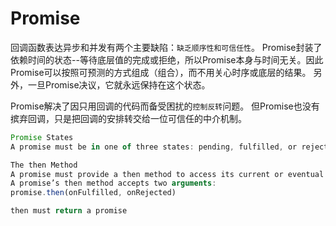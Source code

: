 # Promise

回调函数表达异步和并发有两个主要缺陷：`缺乏顺序性和可信任性`。
Promise封装了依赖时间的状态--等待底层值的完成或拒绝，所以Promise本身与时间无关。因此Promise可以按照可预测的方式组成（组合），而不用关心时序或底层的结果。
另外，一旦Promise决议，它就永远保持在这个状态。

Promise解决了因只用回调的代码而备受困扰的`控制反转`问题。
但Promise也没有摈弃回调，只是把回调的安排转交给一位可信任的中介机制。

``` js
Promise States
A promise must be in one of three states: pending, fulfilled, or rejected.

The then Method
A promise must provide a then method to access its current or eventual value or reason.
A promise’s then method accepts two arguments:
promise.then(onFulfilled, onRejected)

then must return a promise 
```